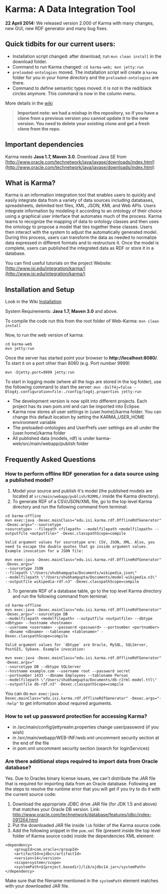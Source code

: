 Karma: A Data Integration Tool
================================

**22 April 2014:** We released version 2.000 of Karma with many changes, new GUI, new RDF generator and many bug fixes. 

## Quick tidbits for our current users:
- Installation script changed: after download, run `mvn clean install` in the download folder.
- Command to run Karma changed: `cd karma-web; mvn jetty:run`
- `preloaded-ontologies` moved. The installation script will create a `karma` folder for you in your home directory and the `preloaded-ontologies` are there.
- Command to define semantic types moved: it is not in the red/black circles anymore. This command is now in the column menu.

More details in the [wiki](https://github.com/InformationIntegrationGroup/Web-Karma/wiki)

> **Important note: we had a mishap in the repository, so if you have a clone from a previous version you cannot update it to the new version. You need to delete your existing clone and get a fresh clone from the repo.** 

## Important dependencies
Karma needs **Java 1.7, Maven 3.0**. Download Java SE from [http://www.oracle.com/technetwork/java/javase/downloads/index.html](http://www.oracle.com/technetwork/java/javase/downloads/index.html)

## What is Karma?

Karma is an information integration tool that enables users to quickly and easily integrate data from a variety of data sources including databases, spreadsheets, delimited text files, XML, JSON, KML and Web APIs. Users integrate information by modeling it according to an ontology of their choice using a graphical user interface that automates much of the process. Karma learns to recognize the mapping of data to ontology classes and then uses the ontology to propose a model that ties together these classes. Users then interact with the system to adjust the automatically generated model. During this process, users can transform the data as needed to normalize data expressed in different formats and to restructure it. Once the model is complete, users can published the integrated data as RDF or store it in a database.

You can find useful tutorials on the project Website: [http://www.isi.edu/integration/karma/](http://www.isi.edu/integration/karma/)

## Installation and Setup ##

Look in the Wiki [Installation](https://github.com/InformationIntegrationGroup/Web-Karma/wiki/Installation)

System Requirements: **Java 1.7, Maven 3.0** and above.

To compile the code run this from the root folder of Web-Karma:
`mvn clean install`

Now, to run the web version of karma:
```
cd karma-web
mvn jetty:run
```

Once the server has started point your browser to **http://localhost:8080/**. To start it on a port other than 8080 (e.g. Port number 9999) 

`mvn -Djetty.port=9999 jetty:run`

To start in logging mode (where all the logs are stored in the log folder), use the following command to start the server:
	`mvn -Dslf4j=false -Dlog4j.configuration=file:./config/log4j.properties jetty:run`
	
- The development version is now split into different projects. Each project has its own pom.xml and can be imported into Eclipse.
- Karma now stores all user settings in {user.home}/karma folder. You can change this default location by setting the KARMA_USER_HOME environment variable
- The preloaded-ontologies and UserPrefs user settings are all under the {user.home}/karma folder
- All published data (models, rdf) is under karma-web/src/main/webapp/publish folder

## Frequently Asked Questions ##
### How to perform offline RDF generation for a data source using a published model? ###
1. Model your source and publish it's model (the published models are located at `src/main/webapp/publish/R2RML/` inside the Karma directory).
2. To generate RDF of a CSV/JSON/XML file, go to the top level Karma directory and run the following command from terminal:
```
cd karma-offline
mvn exec:java -Dexec.mainClass="edu.isi.karma.rdf.OfflineRdfGenerator" -Dexec.args="--sourcetype 
<sourcetype> --filepath <filepath> --modelfilepath <modelfilepath> --outputfile <outputfile>" -Dexec.classpathScope=compile
```

	Valid argument values for sourcetype are: CSV, JSON, XML. Also, you need to escape the double quotes that go inside argument values. Example invocation for a JSON file:
```	
mvn exec:java -Dexec.mainClass="edu.isi.karma.rdf.OfflineRdfGenerator" -Dexec.args="
--sourcetype JSON 
--filepath \"/Users/shubhamgupta/Documents/wikipedia.json\" 
--modelfilepath \"/Users/shubhamgupta/Documents/model-wikipedia.n3\" 
--outputfile wikipedia-rdf.n3" -Dexec.classpathScope=compile
```
3. To generate RDF of a database table, go to the top level Karma directory and run the following command from terminal:
```
cd karma-offline
mvn exec:java -Dexec.mainClass="edu.isi.karma.rdf.OfflineRdfGenerator" -Dexec.args="--sourcetype DB
--modelfilepath <modelfilepath> --outputfile <outputfile> --dbtype <dbtype> --hostname <hostname> 
--username <username> --password <password> --portnumber <portnumber> --dbname <dbname> --tablename <tablename>" -Dexec.classpathScope=compile
```
	Valid argument values for `dbtype` are Oracle, MySQL, SQLServer, PostGIS, Sybase. Example invocation:
```
mvn exec:java -Dexec.mainClass="edu.isi.karma.rdf.OfflineRdfGenerator" -Dexec.args="
--sourcetype DB --dbtype SQLServer 
--hostname example.com --username root --password secret 
--portnumber 1433 --dbname Employees --tablename Person 
--modelfilepath \"/Users/shubhamgupta/Documents/db-r2rml-model.ttl\"
--outputfile db-rdf.n3" -Dexec.classpathScope=compile
```

You can do `mvn exec:java -Dexec.mainClass="edu.isi.karma.rdf.OfflineRdfGenerator" -Dexec.args="--help"` to get information about required arguments.

### How to set up password protection for accessing Karma? ###
- in /src/main/config/jettyrealm.properties change user/password (if you wish)
- in /src/main/webapp/WEB-INF/web.xml uncomment security section at the end of the file
- in pom.xml uncomment security section (search for loginServices)

### Are there additional steps required to import data from Oracle database? ###
Yes. Due to Oracles binary license issues, we can't distribute the JAR file that is required for importing data from an Oracle database. Following are the steps to resolve the runtime error that you will get if you try to do it with the current source code:

1. Download the appropriate JDBC drive JAR file (for JDK 1.5 and above) that matches your Oracle DB version. Link: http://www.oracle.com/technetwork/database/features/jdbc/index-091264.html
2. Put the downloaded JAR file inside `lib` folder of the Karma source code. 
3. Add the following snippet in the `pom.xml` file (present inside the top level folder of Karma source code) inside the dependencies XML element: 

```
<dependency> 
    <groupId>com.oracle</groupId> 
    <artifactId>ojdbc</artifactId> 
    <version>14</version> 
    <scope>system</scope> 
    <systemPath>${project.basedir}/lib/ojdbc14.jar</systemPath> 
</dependency> 
```
Make sure that the filename mentioned in the `systemPath` element matches with your downloaded JAR file.
